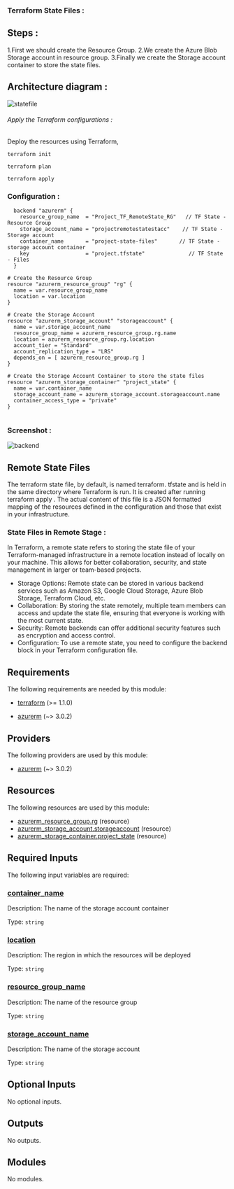 <!-- BEGIN_TF_DOCS -->
### Terraform State Files :
## Steps :
1.First we should create the Resource Group.
2.We create the Azure Blob Storage account in resource group.
3.Finally we create the Storage account container to store the state files.

## Architecture diagram :
![statefile](https://github.com/user-attachments/assets/d3abe75b-4b74-496a-8dd5-7fa6e2378731)

###### Apply the Terraform configurations :
Deploy the resources using Terraform,
```
terraform init
```
```
terraform plan
```
```
terraform apply
```
### Configuration :
```hcl
  backend "azurerm" {
    resource_group_name  = "Project_TF_RemoteState_RG"   // TF State - Resource Group
    storage_account_name = "projectremotestatestacc"    // TF State - Storage account
    container_name       = "project-state-files"       // TF State - storage account container
    key                  = "project.tfstate"              // TF State - Files
  }
```

```hcl
# Create the Resource Group
resource "azurerm_resource_group" "rg" {
  name = var.resource_group_name
  location = var.location
}

# Create the Storage Account
resource "azurerm_storage_account" "storageaccount" {
  name = var.storage_account_name
  resource_group_name = azurerm_resource_group.rg.name
  location = azurerm_resource_group.rg.location
  account_tier = "Standard"
  account_replication_type = "LRS"
  depends_on = [ azurerm_resource_group.rg ]
}

# Create the Storage Account Container to store the state files
resource "azurerm_storage_container" "project_state" {
  name = var.container_name
  storage_account_name = azurerm_storage_account.storageaccount.name
  container_access_type = "private"
}
 
```
### Screenshot :

![backend](https://github.com/user-attachments/assets/d4198f04-f8e0-4a2f-8f54-3f3591d401ba)


## Remote State Files

The terraform state file, by default, is named terraform. tfstate and is held in the same directory where Terraform is run. It is created after running terraform apply . The actual content of this file is a JSON formatted mapping of the resources defined in the configuration and those that exist in your infrastructure.

### State Files in Remote Stage :

In Terraform, a remote state refers to storing the state file of your Terraform-managed infrastructure in a remote location instead of locally on your machine. This allows for better collaboration, security, and state management in larger or team-based projects.
- Storage Options: Remote state can be stored in various backend services such as Amazon S3, Google Cloud Storage, Azure Blob Storage, Terraform Cloud, etc.
- Collaboration: By storing the state remotely, multiple team members can access and update the state file, ensuring that everyone is working with the most current state.
- Security: Remote backends can offer additional security features such as encryption and access control.
- Configuration: To use a remote state, you need to configure the backend block in your Terraform configuration file.


<!-- markdownlint-disable MD033 -->
## Requirements

The following requirements are needed by this module:

- <a name="requirement_terraform"></a> [terraform](#requirement\_terraform) (>= 1.1.0)

- <a name="requirement_azurerm"></a> [azurerm](#requirement\_azurerm) (~> 3.0.2)

## Providers

The following providers are used by this module:

- <a name="provider_azurerm"></a> [azurerm](#provider\_azurerm) (~> 3.0.2)

## Resources

The following resources are used by this module:

- [azurerm_resource_group.rg](https://registry.terraform.io/providers/hashicorp/azurerm/latest/docs/resources/resource_group) (resource)
- [azurerm_storage_account.storageaccount](https://registry.terraform.io/providers/hashicorp/azurerm/latest/docs/resources/storage_account) (resource)
- [azurerm_storage_container.project_state](https://registry.terraform.io/providers/hashicorp/azurerm/latest/docs/resources/storage_container) (resource)

<!-- markdownlint-disable MD013 -->
## Required Inputs

The following input variables are required:

### <a name="input_container_name"></a> [container\_name](#input\_container\_name)

Description: The name of the storage account container

Type: `string`

### <a name="input_location"></a> [location](#input\_location)

Description: The region in which the resources will be deployed

Type: `string`

### <a name="input_resource_group_name"></a> [resource\_group\_name](#input\_resource\_group\_name)

Description: The name of the resource group

Type: `string`

### <a name="input_storage_account_name"></a> [storage\_account\_name](#input\_storage\_account\_name)

Description: The name of the storage account

Type: `string`

## Optional Inputs

No optional inputs.

## Outputs

No outputs.

## Modules

No modules.

<!-- END_TF_DOCS -->